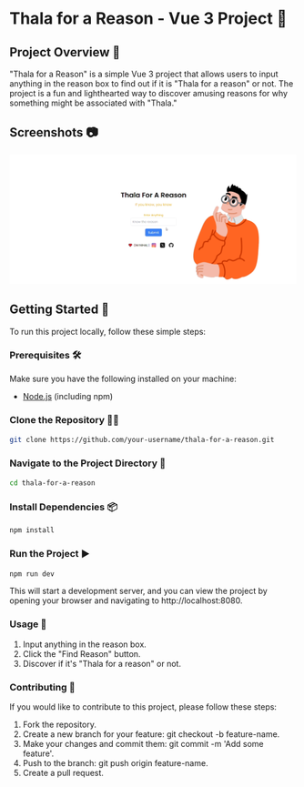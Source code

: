 # Thala for a Reason - Vue 3 Project 🚀

## Project Overview 🌟

"Thala for a Reason" is a simple Vue 3 project that allows users to input anything in the reason box to find out if it is "Thala for a reason" or not. The project is a fun and lighthearted way to discover amusing reasons for why something might be associated with "Thala."

## Screenshots 📷

![Thala for a Reason Screenshot](thalascreen.png)

## Getting Started 🏁

To run this project locally, follow these simple steps:

### Prerequisites 🛠️

Make sure you have the following installed on your machine:

- [Node.js](https://nodejs.org/) (including npm)

### Clone the Repository 🧑‍💻

```bash
git clone https://github.com/your-username/thala-for-a-reason.git
```
### Navigate to the Project Directory 📂

```bash
cd thala-for-a-reason
```
### Install Dependencies 📦

```bash
npm install
```
### Run the Project ▶️

```bash
npm run dev
```
This will start a development server, and you can view the project by opening your browser and navigating to http://localhost:8080.

### Usage 🚦
1. Input anything in the reason box.
2. Click the "Find Reason" button.
3. Discover if it's "Thala for a reason" or not.

### Contributing 🤝
If you would like to contribute to this project, please follow these steps:
1. Fork the repository.
2. Create a new branch for your feature: git checkout -b feature-name.
3. Make your changes and commit them: git commit -m 'Add some feature'.
4. Push to the branch: git push origin feature-name.
5. Create a pull request.

